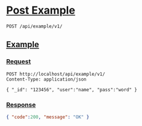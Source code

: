 # [Post Example]()

```http
POST /api/example/v1/
```

## [Example]()

### [Request]()

```http
POST http://localhost/api/example/v1/
Content-Type: application/json

{ "_id": "123456", "user":"name", "pass":"word" }
```

### [Response]()

```json
{ "code":200, "message": "OK" }
```